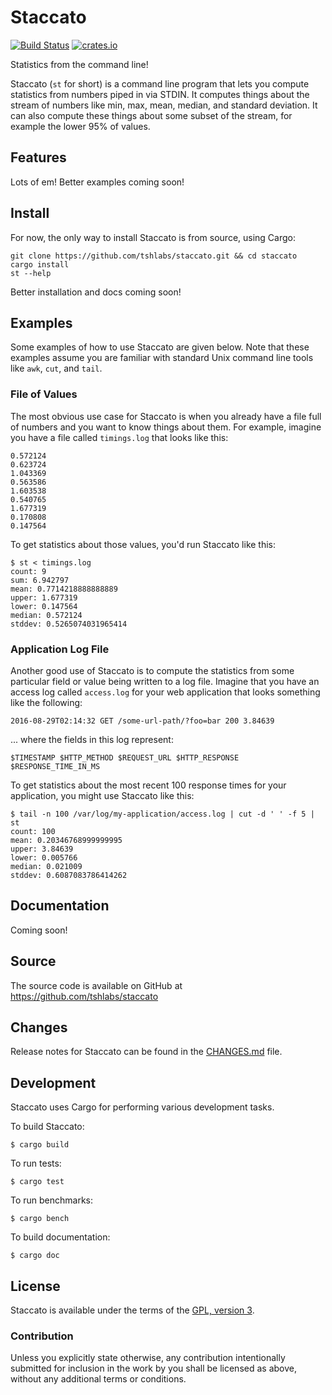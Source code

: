 # Staccato

[![Build Status](https://travis-ci.org/tshlabs/staccato.svg?branch=master)](https://travis-ci.org/tshlabs/staccato)
[![crates.io](https://img.shields.io/crates/v/staccato.svg)](https://crates.io/crates/staccato/)

Statistics from the command line!

Staccato (`st` for short) is a command line program that lets you compute
statistics from numbers piped in via STDIN. It computes things about the
stream of numbers like min, max, mean, median, and standard deviation. It
can also compute these things about some subset of the stream, for example
the lower 95% of values.

## Features

Lots of em! Better examples coming soon!

## Install

For now, the only way to install Staccato is from source, using Cargo:

```
git clone https://github.com/tshlabs/staccato.git && cd staccato
cargo install
st --help
```

Better installation and docs coming soon!

## Examples

Some examples of how to use Staccato are given below. Note that these
examples assume you are familiar with standard Unix command line tools
like `awk`, `cut`, and `tail`.

### File of Values

The most obvious use case for Staccato is when you already have a file
full of numbers and you want to know things about them. For example, imagine
you have a file called `timings.log` that looks like this:

```
0.572124
0.623724
1.043369
0.563586
1.603538
0.540765
1.677319
0.170808
0.147564
```

To get statistics about those values, you'd run Staccato like this:

```
$ st < timings.log
count: 9
sum: 6.942797
mean: 0.7714218888888889
upper: 1.677319
lower: 0.147564
median: 0.572124
stddev: 0.5265074031965414
```

### Application Log File

Another good use of Staccato is to compute the statistics from some
particular field or value being written to a log file. Imagine that
you have an access log called `access.log` for your web application
that looks something like the following:

```
2016-08-29T02:14:32 GET /some-url-path/?foo=bar 200 3.84639
```

... where the fields in this log represent:

```
$TIMESTAMP $HTTP_METHOD $REQUEST_URL $HTTP_RESPONSE $RESPONSE_TIME_IN_MS
```

To get statistics about the most recent 100 response times for your
application, you might use Staccato like this:

```
$ tail -n 100 /var/log/my-application/access.log | cut -d ' ' -f 5 | st
count: 100
mean: 0.20346768999999995
upper: 3.84639
lower: 0.005766
median: 0.021009
stddev: 0.6087083786414262
```

## Documentation

Coming soon!

## Source

The source code is available on GitHub at https://github.com/tshlabs/staccato

## Changes

Release notes for Staccato can be found in the [CHANGES.md](CHANGES.md) file.

## Development

Staccato uses Cargo for performing various development tasks.

To build Staccato:

```
$ cargo build
```

To run tests:

```
$ cargo test
```

To run benchmarks:

```
$ cargo bench
```

To build documentation:

```
$ cargo doc
```

## License

Staccato is available under the terms of the [GPL, version 3](LICENSE).

### Contribution

Unless you explicitly state otherwise, any contribution intentionally submitted
for inclusion in the work by you shall be licensed as above, without any
additional terms or conditions.
